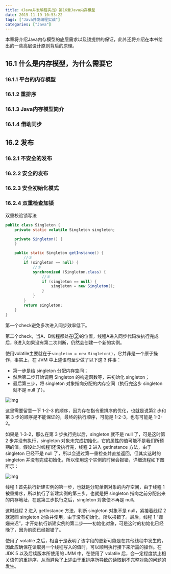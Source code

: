 ```yaml
---
title: 《Java并发编程实战》第16章Java内存模型
date: 2015-11-19 10:53:22
tags: ["Java并发编程实战"]
categories: ["Java"]
---
```


本章将介绍Java内存模型的底层需求以及锁提供的保证，此外还将介绍在本书给出的一些高层设计原则背后的原理。

<!--more-->

## 16.1 什么是内存模型，为什么需要它

### 16.1.1 平台的内存模型

### 16.1.2 重排序

### 16.1.3 Java内存模型简介

### 16.1.4 借助同步

## 16.2 发布

### 16.2.1 不安全的发布

### 16.2.2 安全的发布

### 16.2.3 安全初始化模式

### 16.2.4 双重检查加锁

双重校验锁写法

```java
public class Singleton {
    private static volatile Singleton singleton;

    private Singleton() {
    }

    public static Singleton getInstance() {
        //①
        if (singleton == null) {
          	//②
            synchronized (Singleton.class) {
                //③
                if (singleton == null) {
                    singleton = new Singleton();
                }
            }
        }
        return singleton;
    }
}
```

第一个check避免多次进入同步效率低下。

第二个check，当A、B线程都处在②的位置，线程A进入同步代码块执行完成后，B进入如果没有第二次判断，仍然会创建一个新的实例。

使用volatile主要就在于` singleton = new Singleton() `，它并非是一个原子操作，事实上，在 JVM 中上述语句至少做了以下这 3 件事：

* 第一步是给 singleton 分配内存空间；
* 然后第二步开始调用 Singleton 的构造函数等，来初始化 singleton；
* 最后第三步，将 singleton 对象指向分配的内存空间（执行完这步 singleton 就不是 null 了）。

![img](https://malinkang-1253444926.cos.ap-beijing.myqcloud.com/blog/images/Cgq2xl6BpWCAMBaVAACFIdffjfM852.png)

这里需要留意一下 1-2-3 的顺序，因为存在指令重排序的优化，也就是说第2 步和第 3 步的顺序是不能保证的，最终的执行顺序，可能是 1-2-3，也有可能是 1-3-2。

如果是 1-3-2，那么在第 3 步执行完以后，singleton 就不是 null 了，可是这时第 2 步并没有执行，singleton 对象未完成初始化，它的属性的值可能不是我们所预期的值。假设此时线程1还没执行完，线程 2 进入 getInstance 方法，由于 singleton 已经不是 null 了，所以会通过第一重检查并直接返回，但其实这时的 singleton 并没有完成初始化，所以使用这个实例的时候会报错，详细流程如下图所示：

![img](https://malinkang-1253444926.cos.ap-beijing.myqcloud.com/blog/images/Cgq2xl6BpWCAB6QQAAEKacFd0CE542.png)

线程 1 首先执行新建实例的第一步，也就是分配单例对象的内存空间，由于线程 1 被重排序，所以执行了新建实例的第三步，也就是把 singleton 指向之前分配出来的内存地址，在这第三步执行之后，singleton 对象便不再是 null。

这时线程 2 进入 getInstance 方法，判断 singleton 对象不是 null，紧接着线程 2 就返回 singleton 对象并使用，由于没有初始化，所以报错了。最后，线程 1 “姗姗来迟”，才开始执行新建实例的第二步——初始化对象，可是这时的初始化已经晚了，因为前面已经报错了。

使用了 volatile 之后，相当于是表明了该字段的更新可能是在其他线程中发生的，因此应确保在读取另一个线程写入的值时，可以顺利执行接下来所需的操作。在 JDK 5 以及后续版本所使用的 JMM 中，在使用了 volatile 后，会一定程度禁止相关语句的重排序，从而避免了上述由于重排序所导致的读取到不完整对象的问题的发生。

